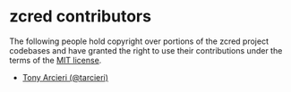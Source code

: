 # zcred contributors

The following people hold copyright over portions of the zcred project codebases
and have granted the right to use their contributions under the terms of the
[MIT license](https://github.com/zcred/zcred/LICENSE.txt).

* [Tony Arcieri (@tarcieri)](https://github.com/tarcieri)
